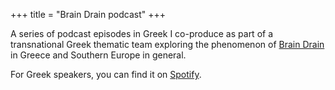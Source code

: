 +++
title =  "Brain Drain podcast"
+++

A series of podcast episodes in Greek I co-produce as part of a transnational Greek thematic team exploring the phenomenon of [Brain Drain](https://en.wikipedia.org/wiki/Human_capital_flight) in Greece and Southern Europe in general.

For Greek speakers, you can find it on [Spotify](https://open.spotify.com/show/2Wd0cdlqEwPVQVB4vaEMc3?si=xTQWezCkT4igDTXehFTBTg).
